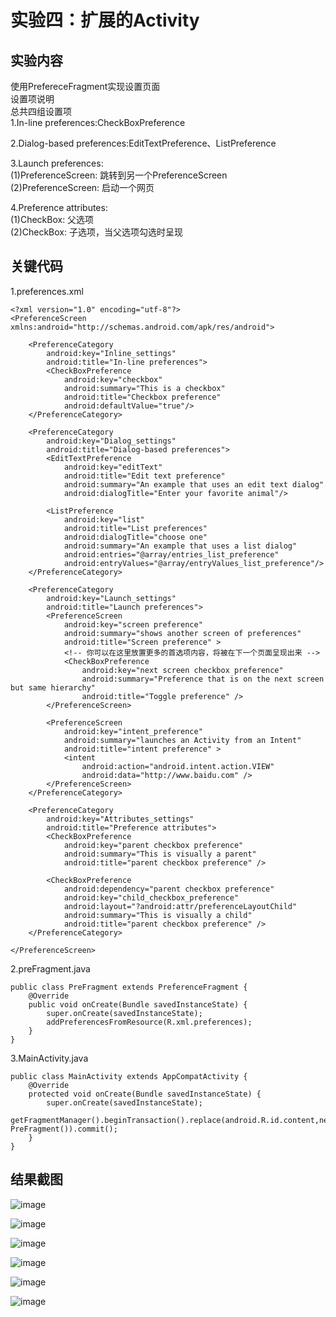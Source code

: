实验四：扩展的Activity
============  
实验内容 
-----------
使用PrefereceFragment实现设置页面  
设置项说明  
总共四组设置项  
1.In-line preferences:CheckBoxPreference  

2.Dialog-based preferences:EditTextPreference、ListPreference  

3.Launch preferences:  
    (1)PreferenceScreen: 跳转到另一个PreferenceScreen  
    (2)PreferenceScreen: 启动一个网页  
    
4.Preference attributes:  
    (1)CheckBox: 父选项  
    (2)CheckBox: 子选项，当父选项勾选时呈现 

关键代码
-------- 
1.preferences.xml
```  
<?xml version="1.0" encoding="utf-8"?>
<PreferenceScreen xmlns:android="http://schemas.android.com/apk/res/android">

    <PreferenceCategory
        android:key="Inline_settings"
        android:title="In-line preferences">
        <CheckBoxPreference
            android:key="checkbox"
            android:summary="This is a checkbox"
            android:title="Checkbox preference"
            android:defaultValue="true"/>
    </PreferenceCategory>

    <PreferenceCategory
        android:key="Dialog_settings"
        android:title="Dialog-based preferences">
        <EditTextPreference
            android:key="editText"
            android:title="Edit text preference"
            android:summary="An example that uses an edit text dialog"
            android:dialogTitle="Enter your favorite animal"/>

        <ListPreference
            android:key="list"
            android:title="List preferences"
            android:dialogTitle="choose one"
            android:summary="An example that uses a list dialog"
            android:entries="@array/entries_list_preference"
            android:entryValues="@array/entryValues_list_preference"/>
    </PreferenceCategory>

    <PreferenceCategory
        android:key="Launch_settings"
        android:title="Launch preferences">
        <PreferenceScreen
            android:key="screen preference"
            android:summary="shows another screen of preferences"
            android:title="Screen preference" >
            <!-- 你可以在这里放置更多的首选项内容，将被在下一个页面呈现出来 -->
            <CheckBoxPreference
                android:key="next screen checkbox preference"
                android:summary="Preference that is on the next screen but same hierarchy"
                android:title="Toggle preference" />
        </PreferenceScreen>

        <PreferenceScreen
            android:key="intent_preference"
            android:summary="launches an Activity from an Intent"
            android:title="intent preference" >
            <intent
                android:action="android.intent.action.VIEW"
                android:data="http://www.baidu.com" />
        </PreferenceScreen>
    </PreferenceCategory>

    <PreferenceCategory
        android:key="Attributes_settings"
        android:title="Preference attributes">
        <CheckBoxPreference
            android:key="parent checkbox preference"
            android:summary="This is visually a parent"
            android:title="parent checkbox preference" />

        <CheckBoxPreference
            android:dependency="parent checkbox preference"
            android:key="child_checkbox_preference"
            android:layout="?android:attr/preferenceLayoutChild"
            android:summary="This is visually a child"
            android:title="parent checkbox preference" />
    </PreferenceCategory>

</PreferenceScreen>

```  

2.preFragment.java  
```  
public class PreFragment extends PreferenceFragment {
    @Override
    public void onCreate(Bundle savedInstanceState) {
        super.onCreate(savedInstanceState);
        addPreferencesFromResource(R.xml.preferences);
    }
}  
```  
3.MainActivity.java  
```  
public class MainActivity extends AppCompatActivity {
    @Override
    protected void onCreate(Bundle savedInstanceState) {
        super.onCreate(savedInstanceState);
        getFragmentManager().beginTransaction().replace(android.R.id.content,new PreFragment()).commit();
    }
}  
```  
结果截图  
---------------  
![image](https://github.com/grapeyu/PreferenceFragment/blob/master/img2/4.1.jpg)  

![image](https://github.com/grapeyu/PreferenceFragment/blob/master/img2/4.2.jpg)  

![image](https://github.com/grapeyu/PreferenceFragment/blob/master/img2/4.3.jpg)  

![image](https://github.com/grapeyu/PreferenceFragment/blob/master/img2/4.4.jpg)  

![image](https://github.com/grapeyu/PreferenceFragment/blob/master/img2/4.5.jpg)  

![image](https://github.com/grapeyu/PreferenceFragment/blob/master/img2/4.6.jpg)  



